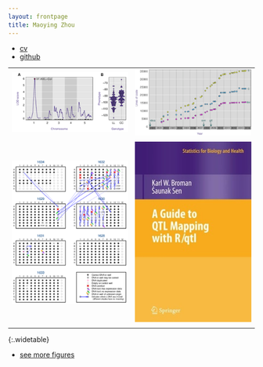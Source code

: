 ```yaml
---
layout: frontpage
title: Maoying Zhou
---
```


<link type="text/css" rel="stylesheet" href="assets/jquery/jquery.qtip.min.css">
<script type="text/javascript" src="assets/jquery/jquery-2.1.1.min.js"></script>
<script type="text/javascript" src="assets/jquery/jquery.qtip.min.js"></script>

<div class="navbar">
  <div class="navbar-inner">
      <ul class="nav">
          <li><a href="{{ BASE_PATH }}/assets/broman.pdf">cv</a></li>
          <li><a href="https://github.com/zmy20062010">github</a></li>
      </ul>
  </div>
</div>


|                   |                    |
| :---------------- | -----------------: |
| [![Broman (2014) Fig 1](assets/pubpics/rqtlexper_fig1.png "rqtlexper fig 1")](pages/pubpics/rqtlexper_fig1.html)              | [![Broman (2014) Fig 2](assets/pubpics/rqtlexper_fig2.png "rqtlexper fig 2")](pages/pubpics/rqtlexper_fig2.html) |
|                   |                    |
| [![Broman et al. (2013) Fig 7](assets/pubpics/samplemixups_fig7.png "mixups fig 7")](pages/pubpics/samplemixups_fig7.html) | [![Broman and Sen (2009) cover](assets/pubpics/rqtlbook_cover_sm.jpg "R/qtl book")](http://www.rqtl.org/book)  |
|                   |                    |
{:.widetable}


<div class="navbar">
  <div class="navbar-inner">
      <ul class="nav">
          <li><a href="morefigs.html">see more figures</a></li>
      </ul>
  </div>
</div>

<script type="text/javascript">
$(document).ready(function() {
  $('img[title]').qtip();
});
</script>
